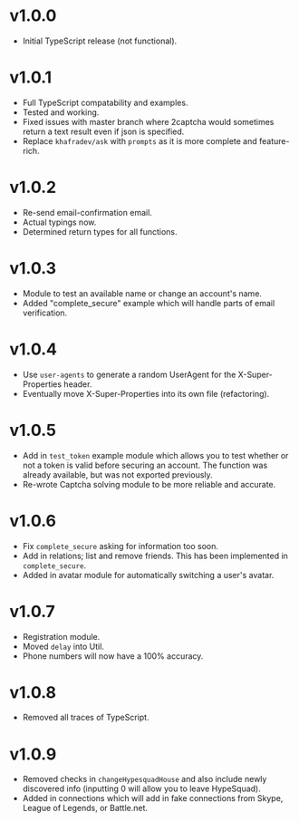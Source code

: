 # v1.0.0
* Initial TypeScript release (not functional).

# v1.0.1
* Full TypeScript compatability and examples.
* Tested and working.
* Fixed issues with master branch where 2captcha would sometimes return a text result even if json is specified.
* Replace ``khafradev/ask`` with ``prompts`` as it is more complete and feature-rich.

# v1.0.2
* Re-send email-confirmation email.
* Actual typings now.
* Determined return types for all functions.

# v1.0.3
* Module to test an available name or change an account's name.
* Added "complete_secure" example which will handle parts of email verification.

# v1.0.4
* Use ``user-agents`` to generate a random UserAgent for the X-Super-Properties header.
* Eventually move X-Super-Properties into its own file (refactoring).

# v1.0.5
* Add in ``test_token`` example module which allows you to test whether or not a token is valid before securing an account. The function was already available, but was not exported previously.
* Re-wrote Captcha solving module to be more reliable and accurate.

# v1.0.6
* Fix ``complete_secure`` asking for information too soon.
* Add in relations; list and remove friends. This has been implemented in ``complete_secure``.
* Added in avatar module for automatically switching a user's avatar.

# v1.0.7
* Registration module.
* Moved ``delay`` into Util.
* Phone numbers will now have a 100% accuracy.

# v1.0.8
* Removed all traces of TypeScript.

# v1.0.9
* Removed checks in ``changeHypesquadHouse`` and also include newly discovered info (inputting 0 will allow you to leave HypeSquad).
* Added in connections which will add in fake connections from Skype, League of Legends, or Battle.net.